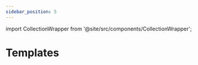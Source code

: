 ```yaml
---
sidebar_position: 5
---
```



import CollectionWrapper from '@site/src/components/CollectionWrapper';

# Templates

<CollectionWrapper record="cmrs" collection="core" />



